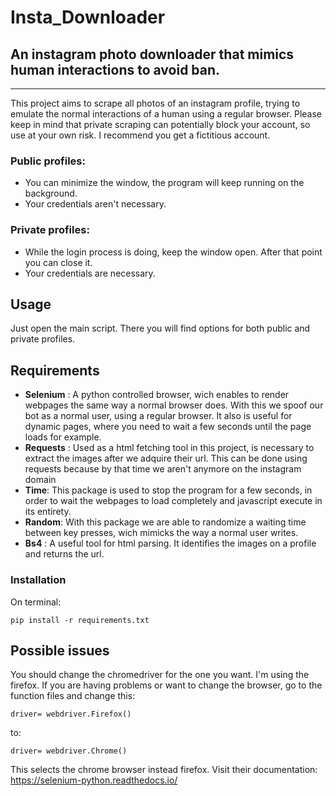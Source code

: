 # Insta_Downloader
## An instagram photo downloader that mimics human interactions to avoid ban.

---
This project aims to scrape all photos of an instagram profile,
trying to emulate the normal interactions of a human using a regular browser.
Please keep in mind that private scraping can potentially block your account, so use
at your own risk. I recommend you get a fictitious account.

### Public profiles:
- You can minimize the window, the program will keep running on the background. 
- Your credentials aren't necessary.

### Private profiles:
- While the login process is doing, keep the window open. After that point you can close it.
- Your credentials are necessary.

## Usage

Just open the main script. There you will find options for both public and private profiles.

## Requirements
- **Selenium** : A python controlled browser, wich enables to render webpages the same way a normal browser does. With this we spoof our bot as a normal user, using a regular browser. It also is useful for dynamic pages, where you need to wait a few seconds until the page loads for example.
- **Requests** : Used as a html fetching tool in this project, is necessary to extract the images after we adquire their url. This can be done using requests because by that time we aren't anymore on the instagram domain
- **Time**: This package is used to stop the program for a few seconds, in order to wait the webpages to load completely and javascript execute in its entirety.
- **Random**: With this package we are able to randomize a waiting time between key presses, wich mimicks the way a normal user writes.
- **Bs4** : A useful tool for html parsing. It identifies the images on a profile and returns the url.
### Installation
On terminal:
```
pip install -r requirements.txt

```
## Possible issues
You should change the chromedriver for the one you want. I'm using the firefox. 
If you are having problems or want to change the browser, go to the function files and change this:

```
driver= webdriver.Firefox()
```
to:

```
driver= webdriver.Chrome()
```
This selects the chrome browser instead firefox.
Visit their documentation:
https://selenium-python.readthedocs.io/
